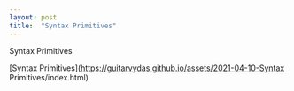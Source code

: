 ```yaml
---
layout: post
title:  "Syntax Primitives"
---
```


Syntax Primitives

[Syntax Primitives](https://guitarvydas.github.io/assets/2021-04-10-Syntax Primitives/index.html)


<script src="https://utteranc.es/client.js" 
        repo="guitarvydas/guitarvydas.github.io" 
        issue-term="pathname" 
        theme="github-light" 
        crossorigin="anonymous" 
        async> 
</script> 
